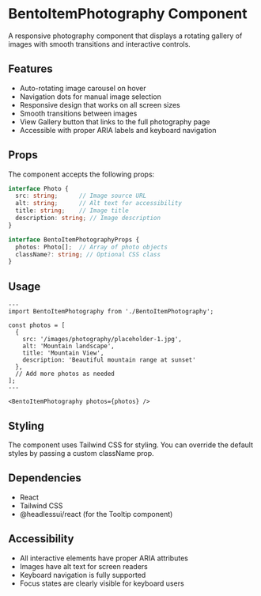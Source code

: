 # BentoItemPhotography Component

A responsive photography component that displays a rotating gallery of images with smooth transitions and interactive controls.

## Features

- Auto-rotating image carousel on hover
- Navigation dots for manual image selection
- Responsive design that works on all screen sizes
- Smooth transitions between images
- View Gallery button that links to the full photography page
- Accessible with proper ARIA labels and keyboard navigation

## Props

The component accepts the following props:

```typescript
interface Photo {
  src: string;      // Image source URL
  alt: string;      // Alt text for accessibility
  title: string;    // Image title
  description: string; // Image description
}

interface BentoItemPhotographyProps {
  photos: Photo[];  // Array of photo objects
  className?: string; // Optional CSS class
}
```

## Usage

```astro
---
import BentoItemPhotography from './BentoItemPhotography';

const photos = [
  {
    src: '/images/photography/placeholder-1.jpg',
    alt: 'Mountain landscape',
    title: 'Mountain View',
    description: 'Beautiful mountain range at sunset'
  },
  // Add more photos as needed
];
---

<BentoItemPhotography photos={photos} />
```

## Styling

The component uses Tailwind CSS for styling. You can override the default styles by passing a custom className prop.

## Dependencies

- React
- Tailwind CSS
- @headlessui/react (for the Tooltip component)

## Accessibility

- All interactive elements have proper ARIA attributes
- Images have alt text for screen readers
- Keyboard navigation is fully supported
- Focus states are clearly visible for keyboard users
